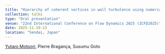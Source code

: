 ```yaml
---
title: "Hierarchy of coherent vortices in wall turbulence using numerical simulation and experimental data"
collection: talks
type: "Oral presentation"
venue: "22nd International Conference on Flow Dynamics 2025 (ICFD2025)"
date: 2025-11-10-13
location: "Sendai, Japan"
---
```


<u>Yutaro Motoori</u>, Pierre Bragança, Susumu Goto<br>
